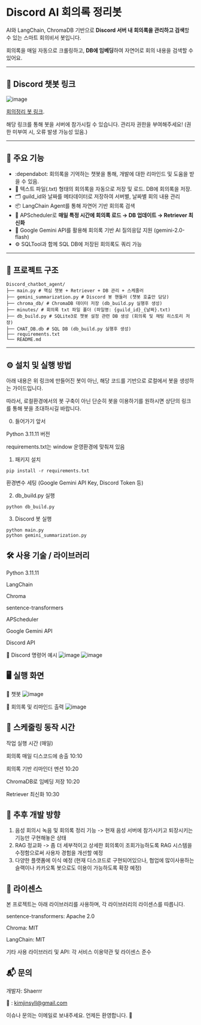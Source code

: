 #  Discord AI 회의록 정리봇

AI와 LangChain, ChromaDB 기반으로 **Discord 서버 내 회의록을 관리하고 검색**할 수 있는 스마트 회의비서 봇입니다. 

회의록을 매일 자동으로 크롤링하고, **DB에 임베딩**하여 자연어로 회의 내용을 검색할 수 있어요.

---
## 💬 Discord 챗봇 링크

![image](https://github.com/user-attachments/assets/d8d1350b-0d5d-4ba7-8e7f-b3d9d8f04353)



[회의정리 봇 링크](https://discord.com/oauth2/authorize?client_id=1359414076299804673&permissions=8&integration_type=0&scope=bot).


해당 링크를 통해 봇을 서버에 참가시킬 수 있습니다.
관리자 권한을 부여해주세요! (권한 미부여 시, 오류 발생 가능성 있음.)

---

## 📌 주요 기능

- :dependabot: 회의록을 기억하는 챗봇을 통해, 개발에 대한 리마인드 및 도움을 받을 수 있음.
- 📝 텍스트 파일(.txt) 형태의 회의록을 자동으로 저장 및 로드. DB에 회의록을 저장.
- 🗂️ guild_id와 날짜를 메타데이터로 저장하여 서버별, 날짜별 회의 내용 관리
- 📦 LangChain Agent를 통해 자연어 기반 회의록 검색
- 📅 APScheduler로 **매일 특정 시간에 회의록 로드 → DB 업데이트 → Retriever 최신화**
- 💬 Google Gemini API를 활용해 회의록 기반 AI 질의응답 지원 (gemini-2.0-flash)
- ⚙️ SQLTool과 함께 SQL DB에 저장된 회의록도 쿼리 가능

---

## 📐 프로젝트 구조

```
Discord_chatbot_agent/ 
├── main.py # 핵심 챗봇 + Retriever + DB 관리 + 스케줄러
├── gemini_summarization.py # Discord 봇 핸들러 (챗봇 호출만 담당)
├── chroma_db/ # ChromaDB 데이터 저장 (db_build.py 실행후 생성)
├── minutes/ # 회의록 txt 파일 폴더 (파일명: {guild_id}_{날짜}.txt)
├── db_build.py # SQLite3로 챗봇 설정 관련 DB 생성 (회의록 및 채팅 히스토리 저장)
├── CHAT_DB.db # SQL DB (db_build.py 실행후 생성)
├── requirements.txt
└── README.md
```


---

## ⚙️ 설치 및 실행 방법 

아래 내용은 위 링크에 만들어진 봇이 아닌,
해당 코드를 기반으로 로컬에서 봇을 생성하는 가이드입니다.

따라서, 로컬환경에서의 봇 구축이 아닌
단순히 봇을 이용하기를 원하시면 상단의 링크를 통해 봇을 초대하시길 바랍니다.


0. 들어가기 앞서

Python 3.11.11 버전

requirements.txt는 window 운영환경에 맞춰져 있음

1. 패키지 설치  
```
pip install -r requirements.txt
```

환경변수 세팅 (Google Gemini API Key, Discord Token 등) 

2. db_build.py 실행
```
python db_build.py
```
3. Discord 봇 실행

```
python main.py
python gemini_summarization.py
```

🛠️ 사용 기술 / 라이브러리
---
Python 3.11.11

LangChain

Chroma

sentence-transformers

APScheduler

Google Gemini API

Discord API

💬 Discord 명령어 예시
![image](https://github.com/user-attachments/assets/ddcdabe8-61ca-4cdf-802e-759aa16481dc)
![image](https://github.com/user-attachments/assets/d58ce7b9-db82-419a-bcc8-a99d1b93d96e)


🖥️ 실행 화면
---

📌 챗봇
![image](https://github.com/user-attachments/assets/ebee1bc6-9fd7-4b22-8ff3-b32e93ba2db8)


📌 회의록 및 리마인드 출력
![image](https://github.com/user-attachments/assets/146bbabd-a126-47f9-ae8a-08639272af49)



📅 스케줄링 동작 시간
---
작업 실행 시간 (매일)

회의록 매일 디스코드에 송출 10:10

회의록 기반 리마인더 멘션 10:20

ChromaDB로 임베딩 저장	10:20

Retriever 최신화	10:30


🧰 추후 개발 방향
---
1. 음성 회의시 녹음 및 회의록 정리 기능  -> 현재 음성 서버에 참가시키고 퇴장시키는 기능만 구현해놓은 상태
2. RAG 정교화 -> 좀 더 세부적이고 상세한 회의록이 조회가능하도록 RAG 시스템을 수정함으로써 사용자 경험을 개선할 예정
3. 다양한 플랫폼에 이식 예정 (현재 디스코드로 구현되어있으나, 협업에 많이사용하는 슬랙이나 카카오톡 봇으로도 이용이 가능하도록 확장 예정)



📃 라이센스
---
본 프로젝트는 아래 라이브러리를 사용하며, 각 라이브러리의 라이센스를 따릅니다.

sentence-transformers: Apache 2.0

Chroma: MIT

LangChain: MIT

기타 사용 라이브러리 및 API: 각 서비스 이용약관 및 라이센스 준수

📬 문의
---
개발자: Shaerrr

📧 : kimjinsyll@gmail.com

이슈나 문의는 이메일로 보내주세요. 언제든 환영합니다. 🙌 
